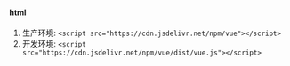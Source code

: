 
#### html
1. 生产环境: `<script src="https://cdn.jsdelivr.net/npm/vue"></script>`
2. 开发环境: `<script src="https://cdn.jsdelivr.net/npm/vue/dist/vue.js"></script>`